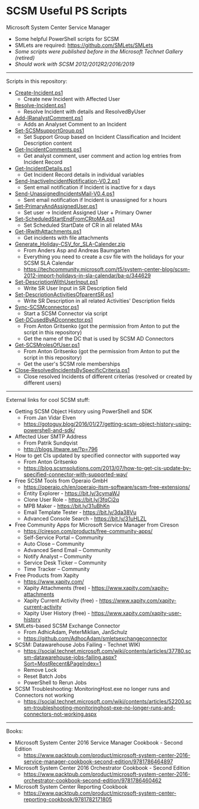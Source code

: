# SCSM Useful PS Scripts 
Microsoft System Center Service Manager
- Some helpful PowerShell scripts for SCSM
- SMLets are required: https://github.com/SMLets/SMLets   
- *Some scripts were published before in the Microsoft Technet Gallery (retired)*  
- *Should work with SCSM 2012/2012R2/2016/2019*  

-----------------

Scripts in this repository:
- [Create-Incident.ps1](Create-Incident.ps1)
  - Create new Incident with Affected User 
- [Resolve-Incident.ps1](Resolve-Incident.ps1)
  - Resolve Incident with details and ResolvedByUser 
- [Add-IRanalystComment.ps1](Add-IRanalystComment.ps1)
  - Adds an Analyset Comment to an Incident
- [Set-SCSMsupportGroup.ps1](Set-SCSMsupportGroup.ps1)
  - Set Support Group based on Incident Classification and Incident Description content
- [Get-IncidentComments.ps1](Get-IncidentComments.ps1)
  - Get analyst comment, user comment and action log entries from Incident Record
- [Get-IncidentDetails.ps1](Get-IncidentDetails.ps1)
  - Get Incident Record details in individual variables 
- [Send-InactiveIncidentNotification-V0.2.ps1](Send-InactiveIncidentNotification-V0.2.ps1)
  - Sent email notification if Incident is inactive for x days 
- [Send-UnassignedIncidentsMail-V0.4.ps1](Send-UnassignedIncidentsMail-V0.4.ps1)  
  - Sent email notification if Incident is unassigned for x hours 
- [Set-PrimaryAndAssignedUser.ps1](Set-PrimaryAndAssignedUser.ps1)  
  - Set user -> Incident Assigned User + Primary Owner
- [Set-ScheduledStartEndFromCRtoMA.ps1](Set-ScheduledStartEndFromCRtoMA.ps1)  
  - Set Scheduled StartDate of CR in all related MAs
- [Get-IRwithAttachments.ps1](Get-IRwithAttachments.ps1)  
  - Get incidents with file attachments
- [Generate_Holiday-CSV_for_SLA-Calender.zip](Generate_Holiday-CSV_for_SLA-Calender.zip)
  - From Anders Asp and Andreas Baumgarten
  - Everything you need to create a csv file with the holidays for your SCSM SLA Calendar
  - https://techcommunity.microsoft.com/t5/system-center-blog/scsm-2012-import-holidays-in-sla-calendar/ba-p/344629  
- [Set-DescriptionWithUserInput.ps1](Set-DescriptionWithUserInput.ps1)  
  - Write SR User Input in SR Description field
- [Set-DescriptionActivitiesOfparentSR.ps1](Set-DescriptionActivitiesOfparentSR.ps1)  
  - Write SR Description in all related Activities' Description fields
- [Sync-SCSMconnector.ps1](Sync-SCSMconnector.ps1)
  - Start a SCSM Connector via script
- [Get-DCusedByADconnector.ps1](Get-DCusedByADconnector.ps1)
  - From Anton Gritsenko (got the permission from Anton to put the script in this repository)
  - Get the name of the DC that is used by SCSM AD Connectors
- [Get-SCSMrolesOfUser.ps1](Get-SCSMrolesOfUser.ps1)
  - From Anton Gritsenko (got the permission from Anton to put the script in this repository)
  - Get the user's SCSM role memberships 
- [Close-ResolvedIncidentsBySpecificCriteria.ps1](Close-ResolvedIncidentsBySpecificCriteria.ps1)
  - Close resolved Incidents of different criterias (resolved or created by different users)
  
-----------------

External links for cool SCSM stuff:

- Getting SCSM Object History using PowerShell and SDK
  - From Jan Vidar Elven
  - https://gotoguy.blog/2016/01/27/getting-scsm-object-history-using-powershell-and-sdk/
- Affected User SMTP Address
  - From Patrik Sundqvist
  - http://blogs.litware.se/?p=796
- How to get CIs updated by specified connector with supported way
  - From Anton Gritsenko
  - https://blog.scsmsolutions.com/2013/07/how-to-get-cis-update-by-specified-connector-with-supported-way/
- Free SCSM Tools from Operaio GmbH
  - https://operaio.ch/en/operaio-itsm-software/scsm-free-extensions/
  - Entity Explorer - https://bit.ly/3cymaWJ
  - Clone User Role - https://bit.ly/3fqCj2q
  - MPB Maker - https://bit.ly/31uBhKn
  - Email Template Tester - https://bit.ly/3da38Vu
  - Advanced Console Search - https://bit.ly/31uHLZL
- Free Community Apps for Microsoft Service Manager from Cireson
  - https://cireson.com/products/free-community-apps/
  - Self-Service Portal – Community
  - Auto Close – Community
  - Advanced Send Email – Community
  - Notify Analyst – Community
  - Service Desk Ticker – Community
  - Time Tracker – Community
- Free Products from Xapity
  - https://www.xapity.com/
  - Xapity Attachments (free) - https://www.xapity.com/xapity-attachments
  - Xapity Current Activity (free) - https://www.xapity.com/xapity-current-activity
  - Xapity User History (free) - https://www.xapity.com/xapity-user-history
- SMLets-based SCSM Exchange Connector
  - From AdhicAdam, PeterMiklian, JanSchulz
  - https://github.com/AdhocAdam/smletsexchangeconnector 
- SCSM: Datawarehouse Jobs Failing - Technet WIKI
  - https://social.technet.microsoft.com/wiki/contents/articles/37780.scsm-datawarehouse-jobs-failing.aspx?Sort=MostRecent&PageIndex=1
  - Remove Lock
  - Reset Batch Jobs
  - PowerShell to Rerun Jobs
- SCSM Troubleshooting: MonitoringHost.exe no longer runs and Connectors not working  
  - https://social.technet.microsoft.com/wiki/contents/articles/52200.scsm-troubleshooting-monitoringhost-exe-no-longer-runs-and-connectors-not-working.aspx     

-----------------

Books:

- Microsoft System Center 2016 Service Manager Cookbook - Second Edition
  - https://www.packtpub.com/product/microsoft-system-center-2016-service-manager-cookbook-second-edition/9781786464897
- Microsoft System Center 2016 Orchestrator Cookbook - Second Edition
  - https://www.packtpub.com/product/microsoft-system-center-2016-orchestrator-cookbook-second-edition/9781786460462
- Microsoft System Center Reporting Cookbook
  - https://www.packtpub.com/product/microsoft-system-center-reporting-cookbook/9781782171805
  
